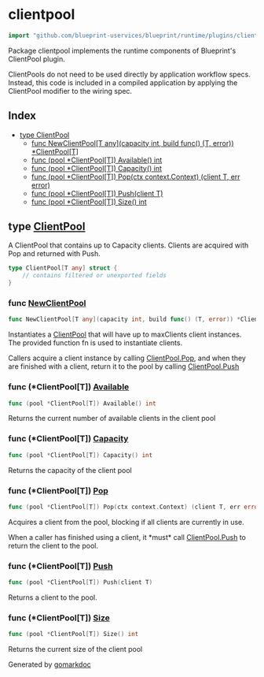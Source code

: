 <!-- Code generated by gomarkdoc. DO NOT EDIT -->

# clientpool

```go
import "github.com/blueprint-uservices/blueprint/runtime/plugins/clientpool"
```

Package clientpool implements the runtime components of Blueprint's ClientPool plugin.

ClientPools do not need to be used directly by application workflow specs. Instead, this code is included in a compiled application by applying the ClientPool modifier to the wiring spec.

## Index

- [type ClientPool](<#ClientPool>)
  - [func NewClientPool\[T any\]\(capacity int, build func\(\) \(T, error\)\) \*ClientPool\[T\]](<#NewClientPool>)
  - [func \(pool \*ClientPool\[T\]\) Available\(\) int](<#ClientPool[T].Available>)
  - [func \(pool \*ClientPool\[T\]\) Capacity\(\) int](<#ClientPool[T].Capacity>)
  - [func \(pool \*ClientPool\[T\]\) Pop\(ctx context.Context\) \(client T, err error\)](<#ClientPool[T].Pop>)
  - [func \(pool \*ClientPool\[T\]\) Push\(client T\)](<#ClientPool[T].Push>)
  - [func \(pool \*ClientPool\[T\]\) Size\(\) int](<#ClientPool[T].Size>)


<a name="ClientPool"></a>
## type [ClientPool](<https://gitlab.mpi-sws.org/cld/blueprint2/blueprint/blob/main/runtime/plugins/clientpool/clientpool.go#L16-L23>)

A ClientPool that contains up to Capacity clients. Clients are acquired with Pop and returned with Push.

```go
type ClientPool[T any] struct {
    // contains filtered or unexported fields
}
```

<a name="NewClientPool"></a>
### func [NewClientPool](<https://gitlab.mpi-sws.org/cld/blueprint2/blueprint/blob/main/runtime/plugins/clientpool/clientpool.go#L30>)

```go
func NewClientPool[T any](capacity int, build func() (T, error)) *ClientPool[T]
```

Instantiates a [ClientPool](<#ClientPool>) that will have up to maxClients client instances. The provided function fn is used to instantiate clients.

Callers acquire a client instance by calling [ClientPool.Pop](<#ClientPool.Pop>), and when they are finished with a client, return it to the pool by calling [ClientPool.Push](<#ClientPool.Push>)

<a name="ClientPool[T].Available"></a>
### func \(\*ClientPool\[T\]\) [Available](<https://gitlab.mpi-sws.org/cld/blueprint2/blueprint/blob/main/runtime/plugins/clientpool/clientpool.go#L99>)

```go
func (pool *ClientPool[T]) Available() int
```

Returns the current number of available clients in the client pool

<a name="ClientPool[T].Capacity"></a>
### func \(\*ClientPool\[T\]\) [Capacity](<https://gitlab.mpi-sws.org/cld/blueprint2/blueprint/blob/main/runtime/plugins/clientpool/clientpool.go#L89>)

```go
func (pool *ClientPool[T]) Capacity() int
```

Returns the capacity of the client pool

<a name="ClientPool[T].Pop"></a>
### func \(\*ClientPool\[T\]\) [Pop](<https://gitlab.mpi-sws.org/cld/blueprint2/blueprint/blob/main/runtime/plugins/clientpool/clientpool.go#L46>)

```go
func (pool *ClientPool[T]) Pop(ctx context.Context) (client T, err error)
```

Acquires a client from the pool, blocking if all clients are currently in use.

When a caller has finished using a client, it \*must\* call [ClientPool.Push](<#ClientPool.Push>) to return the client to the pool.

<a name="ClientPool[T].Push"></a>
### func \(\*ClientPool\[T\]\) [Push](<https://gitlab.mpi-sws.org/cld/blueprint2/blueprint/blob/main/runtime/plugins/clientpool/clientpool.go#L83>)

```go
func (pool *ClientPool[T]) Push(client T)
```

Returns a client to the pool.

<a name="ClientPool[T].Size"></a>
### func \(\*ClientPool\[T\]\) [Size](<https://gitlab.mpi-sws.org/cld/blueprint2/blueprint/blob/main/runtime/plugins/clientpool/clientpool.go#L94>)

```go
func (pool *ClientPool[T]) Size() int
```

Returns the current size of the client pool

Generated by [gomarkdoc](<https://github.com/princjef/gomarkdoc>)
